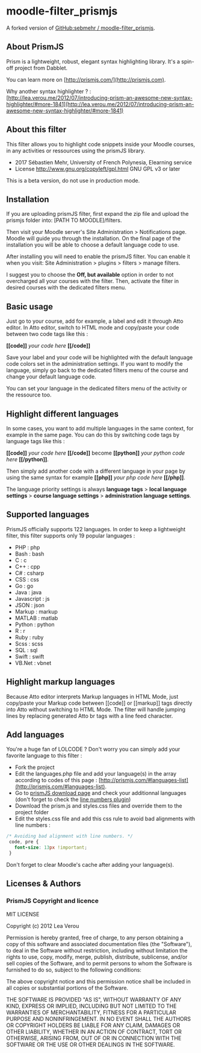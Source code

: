 # moodle-filter_prismjs

A forked version of [GitHub:sebmehr /
moodle-filter_prismjs](https://github.com/sebmehr/moodle-filter_prismjs).

## About PrismJS

Prism is a lightweight, robust, elegant syntax highlighting library. It's a spin-off project from Dabblet.

You can learn more on [http://prismjs.com/](http://prismjs.com).

Why another syntax highlighter ? : [http://lea.verou.me/2012/07/introducing-prism-an-awesome-new-syntax-highlighter/#more-1841](http://lea.verou.me/2012/07/introducing-prism-an-awesome-new-syntax-highlighter/#more-1841)

## About this filter

This filter allows you to highlight code snippets inside your Moodle courses, in any activities or ressources using the prismJS library.

* 2017 Sébastien Mehr, University of French Polynesia, Elearning service
* License http://www.gnu.org/copyleft/gpl.html GNU GPL v3 or later

This is a beta version, do not use in production mode.

## Installation

If you are uploading prismJS filter, first expand the zip file and upload the prismjs folder into:
[PATH TO MOODLE]/filters.

Then visit your Moodle server's Site Administration > Notifications page. Moodle will guide you through the installation.
On the final page of the installation you will be able to choose a default language code to use.

After installing you will need to enable the prismJS filter. You can enable it when you visit:
Site Administration > plugins > filters > manage filters.

I suggest you to choose the **Off, but available** option in order to not overcharged all your courses with the filter. Then, activate the filter in desired courses with the dedicated filters menu.

## Basic usage

Just go to your course, add for example, a label and edit it through Atto editor. In Atto editor, switch to HTML mode and copy/paste your code between two code tags like this :

**[[code]]** *your code here* **[[/code]]**

Save your label and your code will be highlighted with the default language code colors set in the administration settings. If you want to modify the language, simply go back to the dedicated filters menu of the course and change your default language code.

You can set your language in the dedicated filters menu of the activity or the ressource too.

## Highlight different languages

In some cases, you want to add multiple languages in the same context, for example in the same page. You can do this by switching code tags by language tags like this :

**[[code]]** *your code here* **[[/code]]** become **[[python]]** *your python code here* **[[/python]]**.

Then simply add another code with a different language in your page by using the same syntax for example **[[php]]** *your php code here* **[[/php]]**.

The language priority settings is always **language tags** > **local language settings** > **course language settings** > **administration language settings**.

## Supported languages

PrismJS officially supports 122 languages. In order to keep a lightweight filter, this filter supports only 19 popular languages :

* PHP : php
* Bash : bash
* C : c
* C++ : cpp
* C# : csharp
* CSS : css
* Go : go
* Java : java
* Javascript : js
* JSON : json
* Markup : markup
* MATLAB : matlab
* Python : python
* R : r
* Ruby : ruby
* Scss : scss
* SQL : sql
* Swift : swift
* VB.Net : vbnet

## Highlight markup languages

Because Atto editor interprets Markup languages in HTML Mode, just copy/paste your Markup code between [[code]] or [[markup]] tags directly into Atto without switching to HTML Mode. The filter will handle jumping lines by replacing generated Atto br tags with a line feed character.

## Add languages

You're a huge fan of LOLCODE ? Don't worry you can simply add your favorite language to this filter :

* Fork the project
* Edit the languages.php file and add your language(s) in the array according to codes of this page : [http://prismjs.com/#languages-list](http://prismjs.com/#languages-list).
* Go to [prismJS download page](http://prismjs.com/download.html) and check your additionnal languages (don't forget to check the [line numbers plugin](http://prismjs.com/plugins/line-numbers/))
* Download the prism.js and styles.css files and override them to the project folder
* Edit the styles.css file and add this css rule to avoid bad alignments with line numbers :

```css
/* Avoiding bad alignment with line numbers. */
 code, pre {
   font-size: 13px !important;
 }
```
Don't forget to clear Moodle's cache after adding your language(s).

## Licenses & Authors

### PrismJS Copyright and licence

MIT LICENSE

Copyright (c) 2012 Lea Verou

Permission is hereby granted, free of charge, to any person obtaining a copy
of this software and associated documentation files (the "Software"), to deal
in the Software without restriction, including without limitation the rights
to use, copy, modify, merge, publish, distribute, sublicense, and/or sell
copies of the Software, and to permit persons to whom the Software is
furnished to do so, subject to the following conditions:

The above copyright notice and this permission notice shall be included in
all copies or substantial portions of the Software.

THE SOFTWARE IS PROVIDED "AS IS", WITHOUT WARRANTY OF ANY KIND, EXPRESS OR
IMPLIED, INCLUDING BUT NOT LIMITED TO THE WARRANTIES OF MERCHANTABILITY,
FITNESS FOR A PARTICULAR PURPOSE AND NONINFRINGEMENT. IN NO EVENT SHALL THE
AUTHORS OR COPYRIGHT HOLDERS BE LIABLE FOR ANY CLAIM, DAMAGES OR OTHER
LIABILITY, WHETHER IN AN ACTION OF CONTRACT, TORT OR OTHERWISE, ARISING FROM,
OUT OF OR IN CONNECTION WITH THE SOFTWARE OR THE USE OR OTHER DEALINGS IN
THE SOFTWARE.
